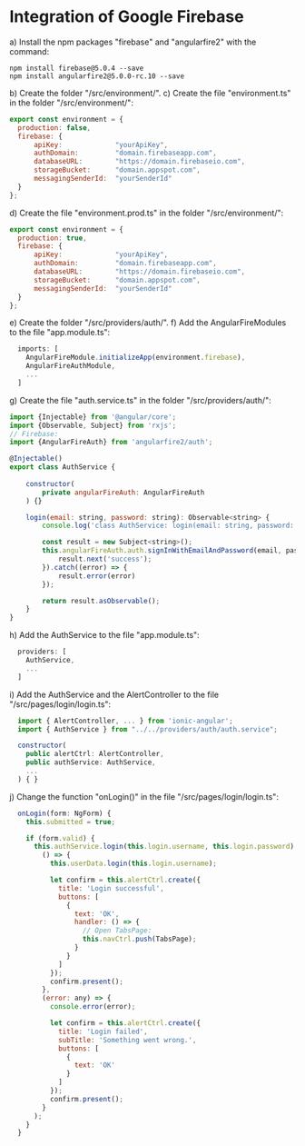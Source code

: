 # Integration of Google Firebase

a) Install the npm packages "firebase" and "angularfire2" with the command:
```
npm install firebase@5.0.4 --save
npm install angularfire2@5.0.0-rc.10 --save
```
b) Create the folder "/src/environment/".
c) Create the file "environment.ts" in the folder "/src/environment/":
```js
export const environment = {
  production: false,
  firebase: {
      apiKey:             "yourApiKey",
      authDomain:         "domain.firebaseapp.com",
      databaseURL:        "https://domain.firebaseio.com",
      storageBucket:      "domain.appspot.com",
      messagingSenderId:  "yourSenderId"
  }
};
```
d) Create the file "environment.prod.ts" in the folder "/src/environment/":
```js
export const environment = {
  production: true,
  firebase: {
      apiKey:             "yourApiKey",
      authDomain:         "domain.firebaseapp.com",
      databaseURL:        "https://domain.firebaseio.com",
      storageBucket:      "domain.appspot.com",
      messagingSenderId:  "yourSenderId"
  }
};
```
e) Create the folder "/src/providers/auth/".
f) Add the AngularFireModules to the file "app.module.ts":
```js
  imports: [
    AngularFireModule.initializeApp(environment.firebase),
    AngularFireAuthModule,
    ...
  ]
```
g) Create the file "auth.service.ts" in the folder "/src/providers/auth/":
```js
import {Injectable} from '@angular/core';
import {Observable, Subject} from 'rxjs';
// Firebase:
import {AngularFireAuth} from 'angularfire2/auth';

@Injectable()
export class AuthService {
  
    constructor(
        private angularFireAuth: AngularFireAuth
    ) {}

    login(email: string, password: string): Observable<string> {
        console.log('class AuthService: login(email: string, password: string): Observable');

        const result = new Subject<string>();
        this.angularFireAuth.auth.signInWithEmailAndPassword(email, password).then(() => {
            result.next('success');
        }).catch((error) => {
            result.error(error)
        });

        return result.asObservable();
    }
}
```
h) Add the AuthService to the file "app.module.ts":
```js
  providers: [
    AuthService,
    ...
  ]
```
i) Add the AuthService and the AlertController to the file "/src/pages/login/login.ts":
```js
  import { AlertController, ... } from 'ionic-angular';
  import { AuthService } from "../../providers/auth/auth.service";

  constructor(
    public alertCtrl: AlertController,
    public authService: AuthService,
    ...
  ) { }
```
j) Change the function "onLogin()" in the file "/src/pages/login/login.ts":
 ```js   
   onLogin(form: NgForm) {
     this.submitted = true;
 
     if (form.valid) {
       this.authService.login(this.login.username, this.login.password).subscribe(
         () => {
           this.userData.login(this.login.username);
 
           let confirm = this.alertCtrl.create({
             title: 'Login successful',
             buttons: [
               {
                 text: 'OK',
                 handler: () => {
                   // Open TabsPage:
                   this.navCtrl.push(TabsPage);
                 }
               }
             ]
           });
           confirm.present();
         },
         (error: any) => {
           console.error(error);
 
           let confirm = this.alertCtrl.create({
             title: 'Login failed',
             subTitle: 'Something went wrong.',
             buttons: [
               {
                 text: 'OK'
               }
             ]
           });
           confirm.present();
         }
       );
     }
   }
 ```
